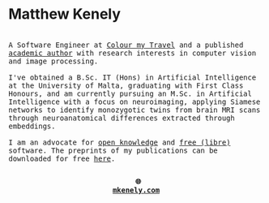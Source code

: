 <div align="left">

<h1><b>Matthew Kenely</b></h1>

<br>

<div align="left" style="font-family: monospace">
A Software Engineer at <a href="https://www.seytravel.com/colourmytravel" target="_blank">Colour my Travel</a> and a published <a href="https://mkenely.com/publications" target="_blank">academic author</a> with research interests in computer vision and image processing.
<br><br>
I've obtained a B.Sc. IT (Hons) in Artificial Intelligence at the University of Malta, graduating with First Class Honours, and am currently pursuing an M.Sc. in Artificial Intelligence with a focus on neuroimaging, applying Siamese networks to identify monozygotic twins from brain MRI scans through neuroanatomical differences extracted through embeddings.
<br><br>
I am an advocate for <a href="https://en.wikipedia.org/wiki/Open_knowledge" target="_blank">open knowledge</a> and <a href="https://en.wikipedia.org/wiki/Free_software#Definition_and_the_Four_Essential_Freedoms_of_Free_Software" target="_blank">free (libre)</a> software. The preprints of my publications can be downloaded for free <a href="https://mkenely.com/publications" target="_blank">here</a>.

<h2></h2>

<div align="center">
  
<b><pre>
🌐 <a href="https://mkenely.com" target="_blank">mkenely.com</a>
</pre></b>
  
</div>
